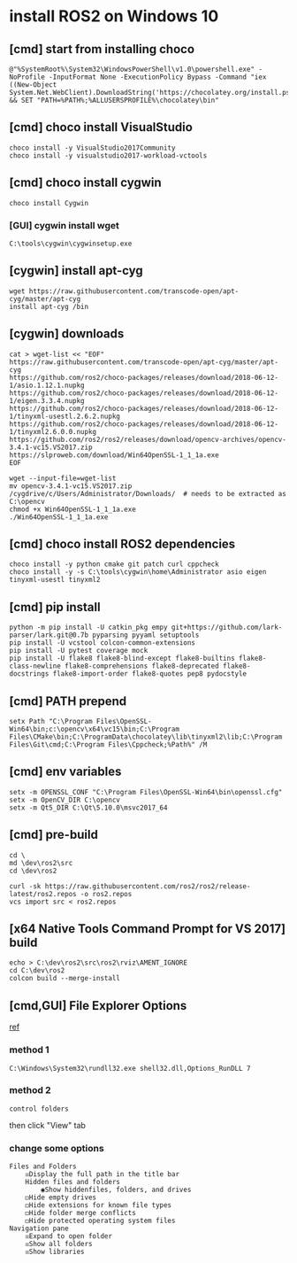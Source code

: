 
# install ROS2 on Windows 10

## [cmd] start from installing choco

    @"%SystemRoot%\System32\WindowsPowerShell\v1.0\powershell.exe" -NoProfile -InputFormat None -ExecutionPolicy Bypass -Command "iex ((New-Object System.Net.WebClient).DownloadString('https://chocolatey.org/install.ps1'))" && SET "PATH=%PATH%;%ALLUSERSPROFILE%\chocolatey\bin"

## [cmd] choco install VisualStudio

    choco install -y VisualStudio2017Community
    choco install -y visualstudio2017-workload-vctools

## [cmd] choco install cygwin

    choco install Cygwin

### [GUI] cygwin install wget

    C:\tools\cygwin\cygwinsetup.exe

## [cygwin] install apt-cyg

    wget https://raw.githubusercontent.com/transcode-open/apt-cyg/master/apt-cyg
    install apt-cyg /bin

## [cygwin] downloads

    cat > wget-list << "EOF"
    https://raw.githubusercontent.com/transcode-open/apt-cyg/master/apt-cyg
    https://github.com/ros2/choco-packages/releases/download/2018-06-12-1/asio.1.12.1.nupkg
    https://github.com/ros2/choco-packages/releases/download/2018-06-12-1/eigen.3.3.4.nupkg
    https://github.com/ros2/choco-packages/releases/download/2018-06-12-1/tinyxml-usestl.2.6.2.nupkg
    https://github.com/ros2/choco-packages/releases/download/2018-06-12-1/tinyxml2.6.0.0.nupkg
    https://github.com/ros2/ros2/releases/download/opencv-archives/opencv-3.4.1-vc15.VS2017.zip
    https://slproweb.com/download/Win64OpenSSL-1_1_1a.exe
    EOF

    wget --input-file=wget-list
    mv opencv-3.4.1-vc15.VS2017.zip /cygdrive/c/Users/Administrator/Downloads/  # needs to be extracted as C:\opencv
    chmod +x Win64OpenSSL-1_1_1a.exe
    ./Win64OpenSSL-1_1_1a.exe

## [cmd] choco install ROS2 dependencies

    choco install -y python cmake git patch curl cppcheck
    choco install -y -s C:\tools\cygwin\home\Administrator asio eigen tinyxml-usestl tinyxml2

## [cmd] pip install

    python -m pip install -U catkin_pkg empy git+https://github.com/lark-parser/lark.git@0.7b pyparsing pyyaml setuptools
    pip install -U vcstool colcon-common-extensions
    pip install -U pytest coverage mock
    pip install -U flake8 flake8-blind-except flake8-builtins flake8-class-newline flake8-comprehensions flake8-deprecated flake8-docstrings flake8-import-order flake8-quotes pep8 pydocstyle

## [cmd] PATH prepend

    setx Path "C:\Program Files\OpenSSL-Win64\bin;c:\opencv\x64\vc15\bin;C:\Program Files\CMake\bin;C:\ProgramData\chocolatey\lib\tinyxml2\lib;C:\Program Files\Git\cmd;C:\Program Files\Cppcheck;%Path%" /M

## [cmd] env variables

    setx -m OPENSSL_CONF "C:\Program Files\OpenSSL-Win64\bin\openssl.cfg"
    setx -m OpenCV_DIR C:\opencv
    setx -m Qt5_DIR C:\Qt\5.10.0\msvc2017_64

## [cmd] pre-build

    cd \
    md \dev\ros2\src
    cd \dev\ros2

    curl -sk https://raw.githubusercontent.com/ros2/ros2/release-latest/ros2.repos -o ros2.repos
    vcs import src < ros2.repos

## [x64 Native Tools Command Prompt for VS 2017] build

    echo > C:\dev\ros2\src\ros2\rviz\AMENT_IGNORE
    cd C:\dev\ros2
    colcon build --merge-install

## [cmd,GUI] File Explorer Options

[ref](https://superuser.com/questions/744123/opening-folder-options-window-in-windows-from-the-command-prompt)

### method 1

    C:\Windows\System32\rundll32.exe shell32.dll,Options_RunDLL 7

### method 2

    control folders

then click "View" tab

### change some options

    Files and Folders
        ☒Display the full path in the title bar
        Hidden files and folders
            ◉Show hiddenfiles, folders, and drives
        ◻︎Hide empty drives
        ◻︎Hide extensions for known file types
        ◻︎Hide folder merge conflicts
        ◻︎Hide protected operating system files
    Navigation pane
        ☒Expand to open folder
        ☒Show all folders
        ☒Show libraries

